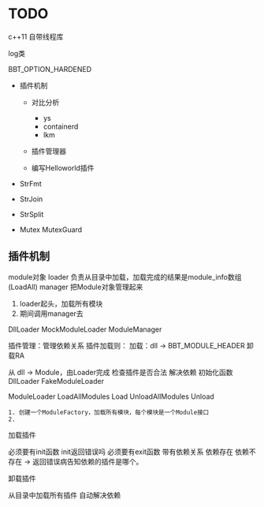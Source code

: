 # TODO

c++11 自带线程库


log类

BBT_OPTION_HARDENED

- 插件机制
  - 对比分析
    - ys  
    - containerd
    - lkm
  
  - 插件管理器
  - 编写Helloworld插件


- StrFmt
- StrJoin
- StrSplit

- Mutex MutexGuard


## 插件机制

module对象
loader  负责从目录中加载，加载完成的结果是module_info数组(LoadAll)
manager 把Module对象管理起来

1. loader起头，加载所有模块
2. 期间调用manager去

DllLoader
MockModuleLoader
ModuleManager

插件管理：管理依赖关系
插件加载则：
  加载：dll -> BBT_MODULE_HEADER
  卸载RA


从  dll -> Module，由Loader完成
  检查插件是否合法
  解决依赖
  初始化函数
  DllLoader
  FakeModuleLoader

ModuleLoader
  LoadAllModules
  Load
  UnloadAllModules
  Unload
```
1. 创建一个ModuleFactory，加载所有模块，每个模块是一个Module接口
2. 
```

加载插件


  必须要有init函数
    init返回错误吗
  必须要有exit函数
  带有依赖关系
    依赖存在
    依赖不存在 -> 返回错误病告知依赖的插件是哪个。
  
卸载插件

从目录中加载所有插件
  自动解决依赖
